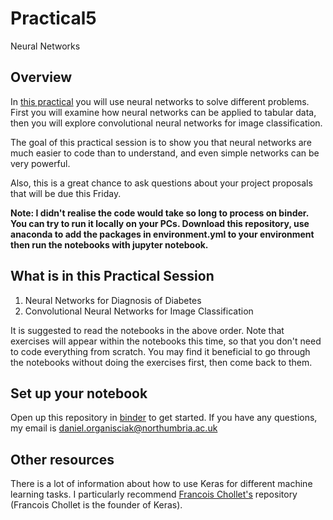 # Practical5
Neural Networks

## Overview
In [this practical](https://github.com/KF5012-AI2020/Practical5) you will use neural networks to solve different problems. First you will examine how neural networks can be applied to tabular data, then you will explore convolutional neural networks for image classification.

The goal of this practical session is to show you that neural networks are much easier to code than to understand, and even simple networks can be very powerful.

Also, this is a great chance to ask questions about your project proposals that will be due this Friday. 

**Note: I didn't realise the code would take so long to process on binder. You can try to run it locally on your PCs. Download this repository, use anaconda to add the packages in environment.yml to your environment then run the notebooks with jupyter notebook.**



## What is in this Practical Session
1. Neural Networks for Diagnosis of Diabetes
2. Convolutional Neural Networks for Image Classification

It is suggested to read the notebooks in the above order. Note that exercises will appear within the notebooks this time, so that you don't need to code everything from scratch. You may find it beneficial to go through the notebooks without doing the exercises first, then come back to them.

## Set up your notebook
Open up this repository in [binder](https://mybinder.org/v2/gh/KF5012-AI2020/Practical5/9053cf524bd859bd7e59d180b5af31410a080830) to get started. 
If you have any questions, my email is daniel.organisciak@northumbria.ac.uk

## Other resources
There is a lot of information about how to use Keras for different machine learning tasks. I particularly recommend [Francois Chollet's](https://github.com/fchollet/keras-resources) repository (Francois Chollet is the founder of Keras).
